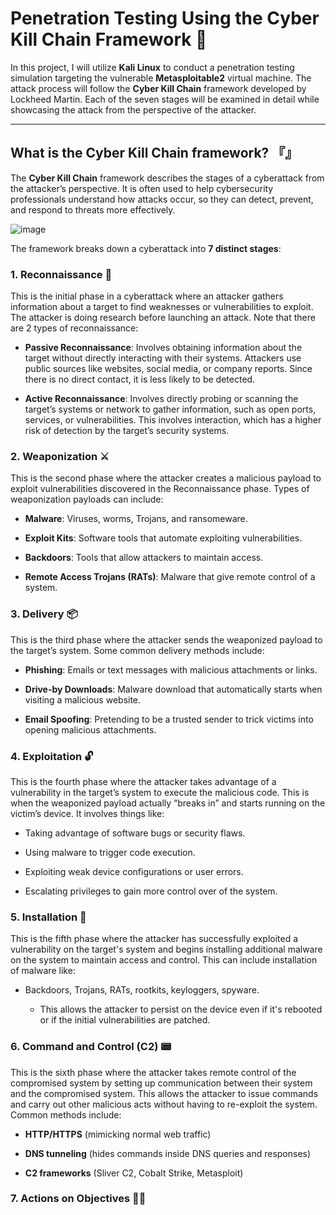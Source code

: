 
# Penetration Testing Using the Cyber Kill Chain Framework 🔗

In this project, I will utilize **Kali Linux** to conduct a penetration testing simulation targeting the vulnerable **Metasploitable2** virtual machine. The attack process will follow the **Cyber Kill Chain** framework developed by Lockheed Martin. Each of the seven stages will be examined in detail while showcasing the attack from the perspective of the attacker.

---

## What is the Cyber Kill Chain framework? 『』

The **Cyber Kill Chain** framework describes the stages of a cyberattack from the attacker’s perspective. It is often used to help cybersecurity professionals understand how attacks occur, so they can detect, prevent, and respond to threats more effectively. 

![image](https://github.com/user-attachments/assets/cc898b36-4bb2-41c0-ad9e-d99de354a3e0)

The framework breaks down a cyberattack into **7 distinct stages**:

### 1. Reconnaissance 🔎

This is the initial phase in a cyberattack where an attacker gathers information about a target to find weaknesses or vulnerabilities to exploit. The attacker is doing research before launching an attack. Note that there are 2 types of reconnaissance:
    
- **Passive Reconnaissance**: Involves obtaining information about the target without directly interacting with their systems. Attackers use public sources like websites, social media, or company reports. Since there is no direct contact, it is less likely to be detected.
       
- **Active Reconnaissance**: Involves directly probing or scanning the target’s systems or network to gather information, such as open ports, services, or vulnerabilities. This involves interaction, which has a higher risk of detection by the target’s security systems.

### 2. Weaponization ⚔

This is the second phase where the attacker creates a malicious payload to exploit vulnerabilities discovered in the Reconnaissance phase. Types of weaponization payloads can include:

- **Malware**: Viruses, worms, Trojans, and ransomeware.
  
- **Exploit Kits**: Software tools that automate exploiting vulnerabilities.

- **Backdoors**: Tools that allow attackers to maintain access.

- **Remote Access Trojans (RATs)**: Malware that give remote control of a system.

### 3. Delivery 📦

This is the third phase where the attacker sends the weaponized payload to the target’s system. Some common delivery methods include:

- **Phishing**: Emails or text messages with malicious attachments or links.

- **Drive-by Downloads**: Malware download that automatically starts when visiting a malicious website.

- **Email Spoofing**: Pretending to be a trusted sender to trick victims into opening malicious attachments.


### 4. Exploitation 🔓

This is the fourth phase where the attacker takes advantage of a vulnerability in the target’s system to execute the malicious code. This is when the weaponized payload actually “breaks in” and starts running on the victim’s device. It involves things like:

- Taking advantage of software bugs or security flaws.

- Using malware to trigger code execution.

- Exploiting weak device configurations or user errors.

- Escalating privileges to gain more control over of the system.

### 5. Installation 📂

This is the fifth phase where the attacker has successfully exploited a vulnerability on the target's system and begins installing additional malware on the system to maintain access and control. This can include installation of malware like:

- Backdoors, Trojans, RATs, rootkits, keyloggers, spyware.

    - This allows the attacker to persist on the device even if it's rebooted or if the initial vulnerabilities are patched.

### 6. Command and Control (C2) 📟

This is the sixth phase where the attacker takes remote control of the compromised system by setting up communication between their system and the compromised system. This allows the attacker to issue commands and carry out other malicious acts without having to re-exploit the system. Common methods include:

- **HTTP/HTTPS** (mimicking normal web traffic)

- **DNS tunneling** (hides commands inside DNS queries and responses)

- **C2 frameworks** (Sliver C2, Cobalt Strike, Metasploit)

### 7. Actions on Objectives 👨‍💻



